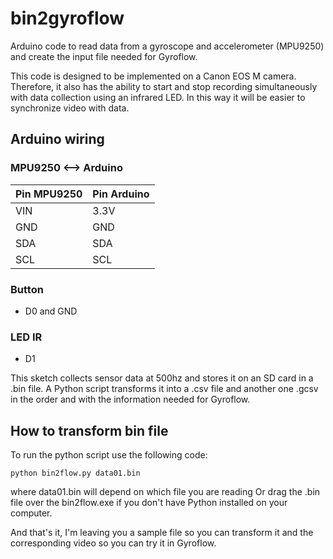 # bin2gyroflow
Arduino code to read data from a gyroscope and accelerometer (MPU9250) and create the input file needed for Gyroflow.

This code is designed to be implemented on a Canon EOS M camera. Therefore, it also has the ability to start and stop recording simultaneously with data collection using an infrared LED.
In this way it will be easier to synchronize video with data.

## Arduino wiring

### MPU9250 <--> Arduino

| Pin MPU9250 | Pin Arduino |
|-------------|-------------|
| VIN         | 3.3V        |
| GND         | GND         |
| SDA         | SDA         |
| SCL         | SCL         |

### Button

- D0 and GND

### LED IR

- D1  

This sketch collects sensor data at 500hz and stores it on an SD card in a .bin file.
A Python script transforms it into a .csv file and another one .gcsv in the order and with the information needed for Gyroflow.

## How to transform bin file

To run the python script use the following code:

``` python bin2flow.py data01.bin ```

where data01.bin will depend on which file you are reading
Or drag the .bin file over the bin2flow.exe if you don't have Python installed on your computer.

And that's it, I'm leaving you a sample file so you can transform it and the corresponding video so you can try it in Gyroflow.

